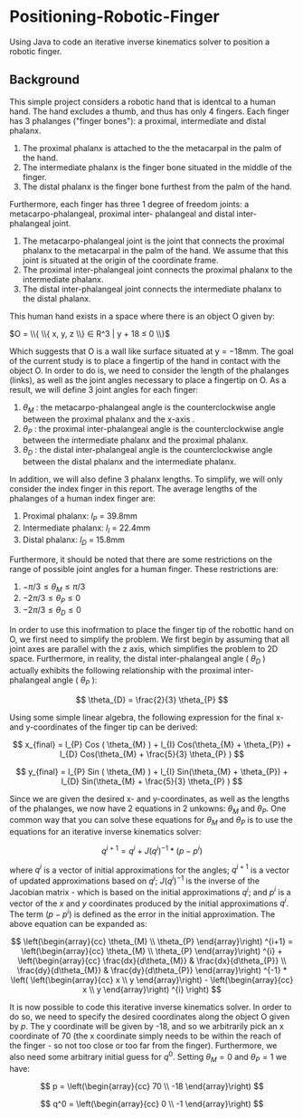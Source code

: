 # Positioning-Robotic-Finger

Using Java to code an iterative inverse kinematics solver to position a robotic finger. 

## Background

This simple project considers a robotic hand that is identcal to a human hand. The hand excludes a thumb, and thus has only 4 fingers. Each finger has 3 phalanges ("finger bones"): a proximal, intermediate and distal phalanx.
1. The proximal phalanx is attached to the the metacarpal in the palm of the hand. 
2. The intermediate phalanx is the finger bone situated in the middle of the finger. 
3. The distal phalanx is the finger bone furthest from the palm of the hand.

Furthermore, each finger has three 1 degree of freedom joints: a metacarpo-phalangeal, proximal inter- phalangeal and distal inter-phalangeal joint.
1. The metacarpo-phalangeal joint is the joint that connects the proximal phalanx to the metacarpal in the palm of the hand. We assume that this joint is situated at the origin of the coordinate frame.
2. The proximal inter-phalangeal joint connects the proximal phalanx to the intermediate phalanx.
3. The distal inter-phalangeal joint connects the intermediate phalanx to the distal phalanx.

This human hand exists in a space where there is an object O given by:

$O = \\{ \\{ x, y, z \\} ∈ R^3 | y + 18 ≤ 0 \\}$

Which suggests that O is a wall like surface situated at y = −18mm. The goal of the current study is to place a fingertip of the hand in contact with the object O. In order to do is, we need to consider the length of the phalanges (links), as well as the joint angles necessary to place a fingertip on O. As a result, we will define 3 joint angles for each finger:

1. $θ_M$ : the metacarpo-phalangeal angle is the counterclockwise angle between the proximal phalanx and the x-axis .
2. $θ_P$ : the proximal inter-phalangeal angle is the counterclockwise angle between the intermediate phalanx and the proximal phalanx.
3. $θ_D$ : the distal inter-phalangeal angle is the counterclockwise angle between the distal phalanx and the intermediate phalanx.

In addition, we will also define 3 phalanx lengths. To simplify, we will only consider the index finger in this report. The average lengths of the phalanges of a human index finger are:

1. Proximal phalanx: $l_P$ = 39.8mm
2. Intermediate phalanx: $l_I$ = 22.4mm 
3. Distal phalanx: $l_D$ = 15.8mm

Furthermore, it should be noted that there are some restrictions on the range of possible joint angles for a human finger. These restrictions are: 

1. $−π/3 ≤ θ_M ≤ π/3$
2.  $−2π/3 ≤ θ_P ≤ 0$
3.  $−2π/3 ≤ θ_D ≤ 0$

In order to use this inofrmation to place the finger tip of the robottic hand on O, we first need to simplify the problem. We first begin by assuming that all joint axes are parallel with the z axis, which simplifies the problem to 2D space. Furthermore, in reality, the distal inter-phalangeal angle ( $\theta_D$ ) actually exhibits the following relationship with the proximal inter-phalangeal angle ( $\theta_P$ ):

$$ \theta_{D} = \frac{2}{3} \theta_{P} $$

Using some simple linear algebra, the following expression for the final x- and y-coordinates of the finger tip can be derived:

$$ x_{final} = l_{P} Cos ( \theta_{M} ) + l_{I} Cos(\theta_{M} + \theta_{P}) + l_{D} Cos(\theta_{M} + \frac{5}{3} \theta_{P}  ) $$

$$ y_{final} = l_{P} Sin ( \theta_{M} ) + l_{I} Sin(\theta_{M} + \theta_{P}) + l_{D} Sin(\theta_{M} + \frac{5}{3} \theta_{P}  ) $$

Since we are given the desired x- and y-coordinates, as well as the lengths of the phalanges, we now have 2 equations in 2 unkowns: $\theta_{M}$ and $\theta_{P}$. One common way that you can solve these equations for $\theta_{M}$ and $\theta_{P}$ is to use the equations for an iterative inverse kinematics solver:

$$ q^{i+1} = q^{i} + J(q^{i})^{-1} * (p - p^{i}) $$

where $q^{i}$ is a vector of initial approximations for the angles; $q^{i+1}$ is a vector of updated approximations based on $q^{i}$; $J(q^{i})^{-1}$ is the inverse of the Jacobian matrix - which is based on the initial approximations $q^{i}$; and $p^{i}$ is a vector of the $x$ and $y$ coordinates produced by the initial approximations $q^{i}$. The term $(p - p^{i})$ is defined as the error in the initial approximation. The above equation can be expanded as:

$$ \left(\begin{array}{cc} 
\theta_{M} \\ 
\theta_{P} 
\end{array}\right) ^{i+1} =
\left(\begin{array}{cc} 
\theta_{M} \\
\theta_{P}
\end{array}\right) ^{i} +
\left(\begin{array}{cc} 
\frac{dx}{d\theta_{M}} & \frac{dx}{d\theta_{P}} \\
\frac{dy}{d\theta_{M}} & \frac{dy}{d\theta_{P}} 
\end{array}\right) ^{-1} *
\left(
\left(\begin{array}{cc} 
x \\
y
\end{array}\right) -
\left(\begin{array}{cc} 
x \\
y
\end{array}\right) ^{i}
\right)
$$

It is now possible to code this iterative inverse kinematics solver. In order to do so, we need to specify the desired coordinates along the object O given by $p$. The y coordinate will be given by -18, and so we arbitrarily pick an x coordinate of 70 (the x coordinate simply needs to be within the reach of the finger - so not too close or too far from the finger). Furthermore, we also need some arbitrary initial guess for $q^{0}$. Setting $\theta_{M} = 0$ and $\theta_{P} = 1$ we have:

$$
p = 
\left(\begin{array}{cc} 
70 \\
-18
\end{array}\right)
$$

$$
q^0 = 
\left(\begin{array}{cc} 
0 \\
-1
\end{array}\right)
$$
